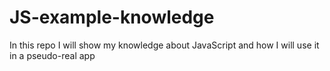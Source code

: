 # JS-example-knowledge
In this repo I will show my knowledge about JavaScript and how I will use it in a pseudo-real app

